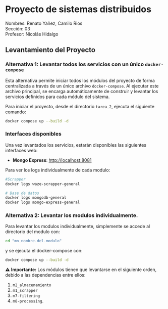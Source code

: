 # Proyecto de sistemas distribuidos
Nombres: Renato Yañez, Camilo Rios \
Sección: 03 \
Profesor: Nicolás Hidalgo
## Levantamiento del Proyecto

### Alternativa 1: Levantar todos los servicios con un único `docker-compose`

Esta alternativa permite iniciar todos los módulos del proyecto de forma centralizada a través de un único archivo `docker-compose`. Al ejecutar este archivo principal, se encarga automáticamente de construir y levantar los servicios definidos para cada módulo del sistema.

Para iniciar el proyecto, desde el directorio `tarea_2`, ejecuta el siguiente comando:

```bash
docker compose up --build -d
```
### Interfaces disponibles

Una vez levantados los servicios, estarán disponibles las siguientes interfaces web:

- **Mongo Express**: [http://localhost:8081](http://localhost:8081)



Para ver los logs individualmente de cada modulo:


```bash
#Scrapper
docker logs waze-scrapper-general

# Base de datos
docker logs mongodb-general
docker logs mongo-express-general

```

### Alternativa 2: Levantar los modulos individualmente.

Para levantar los modulos individualmente, simplemente se accede al directorio del modulo con:
```bash
cd "mn_nombre-del-modulo"
```
y se ejecuta el docker-compose con:
```bash
docker compose up --build -d
```

⚠️ **Importante:** Los módulos tienen que levantarse en el siguiente orden, debido a las dependencias entre ellos:

1. `m2_almacenamiento`
2. `m1_scrapper`
3. `m7-filtering`
4. `m8-processing`.
